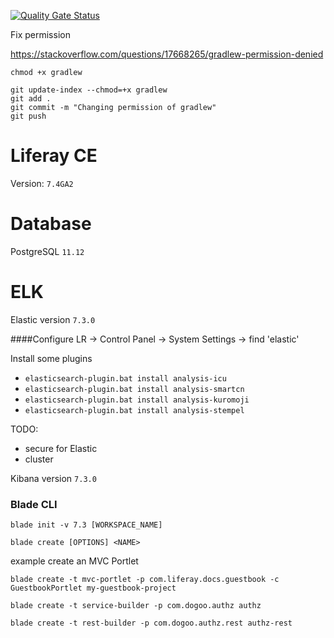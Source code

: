 [![Quality Gate Status](http://128.199.209.141:9000/api/project_badges/measure?project=dogoo_be&metric=alert_status)](http://128.199.209.141:9000/dashboard?id=dogoo_be)

Fix permission

https://stackoverflow.com/questions/17668265/gradlew-permission-denied

`chmod +x gradlew`

```
git update-index --chmod=+x gradlew
git add .
git commit -m "Changing permission of gradlew"
git push
```



# Liferay CE

Version: `7.4GA2`


# Database

PostgreSQL `11.12`

# ELK

Elastic version `7.3.0`

####Configure
LR -> Control Panel -> System Settings -> find 'elastic'

Install some plugins

* `elasticsearch-plugin.bat install analysis-icu`
* `elasticsearch-plugin.bat install analysis-smartcn`
* `elasticsearch-plugin.bat install analysis-kuromoji`
* `elasticsearch-plugin.bat install analysis-stempel`

TODO:
* secure for Elastic
* cluster

Kibana version `7.3.0`

### Blade CLI

`blade init -v 7.3 [WORKSPACE_NAME]`

`blade create [OPTIONS] <NAME>`

example create an MVC Portlet

`blade create -t mvc-portlet -p com.liferay.docs.guestbook -c GuestbookPortlet my-guestbook-project`

`blade create -t service-builder -p com.dogoo.authz authz`

`blade create -t rest-builder -p com.dogoo.authz.rest authz-rest`